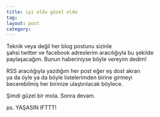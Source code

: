 ```yaml
---
title: iyi oldu güzel oldu
tag:  
layout: post
category: 
---
```

  
  Teknik veya değil her blog postunu sizinle    
  şahsi twitter ve facebook adreslerim aracılığıyla bu şekilde      
  paylaşacağım. Bunun haberiniyse böyle vereyim dedim!  
  
  RSS aracılığıyla yazdığım her post eğer eş dost akran    
  ya da öyle ya da böyle listelerimden birine girmeyi    
  becerebilmiş her birinize ulaştırılacak böylece.   

  Şimdi güzel bir mola. Sonra devam.  

  ps. YAŞASIN IFTTT! 

